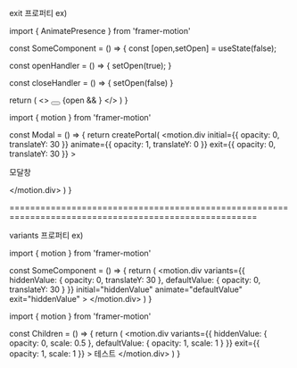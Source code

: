exit 프로퍼티 ex)
<!-- Modal 컴포넌트를 감싸는 컴포넌트 -->
import { AnimatePresence } from 'framer-motion'

const SomeComponent = () => {
   const [open,setOpen] = useState(false);

   const openHandler = () => {
      setOpen(true);
   }

   const closeHandler = () => {
      setOpen(false)
   }

   return (
      <>
         <button onClick={openHandler}></button>
         <AnimatePresence>
            {open && <Modal />}
         </AnimatePresence>
      </>
   )
}

<!-- Modal 컴포넌트 -->
import { motion } from 'framer-motion'

const Modal = () => {
   return createPortal(
      <motion.div
         initial={{ opacity: 0, translateY: 30 }}
         animate={{ opacity: 1, translateY: 0 }}
         exit={{ opacity: 0, translateY: 30 }}
      >
         <p>모달창</p>
      </motion.div>
   )
}

======================================================================================================

variants 프로퍼티 ex)
<!-- 부모 컴포넌트 -->
import { motion } from 'framer-motion'

const SomeComponent = () => {
   return (
      <motion.div
         variants={{
            hiddenValue: { opacity: 0, translateY: 30 },
            defaultValue: { opacity: 0, translateY: 30 }
         }}
         initial="hiddenValue"
         animate="defaultValue"
         exit="hiddenValue"
      >
         <Children />
      </motion.div>
   )
}

<!-- Children 컴포넌트 -->
<!-- animate, initial의 값을 넣어주지 않아도 부모의 값을 따른다. -->
<!-- exit의 값은 직접 설정해준다. -->
import { motion } from 'framer-motion'

const Children = () => {
   return (
       <motion.div
         variants={{
            hiddenValue: { opacity: 0, scale: 0.5 },
            defaultValue: { opacity: 1, scale: 1 }
         }}
         exit={{ opacity: 1, scale: 1 }}
      >
         테스트
      </motion.div>
   )
}